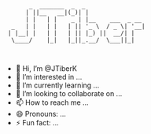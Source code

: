 
```

       _  _______  _  _                 
      | ||__   __|(_)| |                
      | |   | |    _ | |__    ___  _ __ 
  _   | |   | |   | || '_ \  / _ \| '__|
 | |__| |   | |   | || |_) ||  __/| |   
  \____/    |_|   |_||_.__/  \___||_|   
                                        
                                        

```

- 👋 Hi, I’m @JTiberK
- 👀 I’m interested in ...
- 🌱 I’m currently learning ...
- 💞️ I’m looking to collaborate on ...
- 📫 How to reach me ...
- 😄 Pronouns: ...
- ⚡ Fun fact: ...

<!---
JTiberK/JTiberK is a ✨ special ✨ repository because its `README.md` (this file) appears on your GitHub profile.
You can click the Preview link to take a look at your changes.
--->
